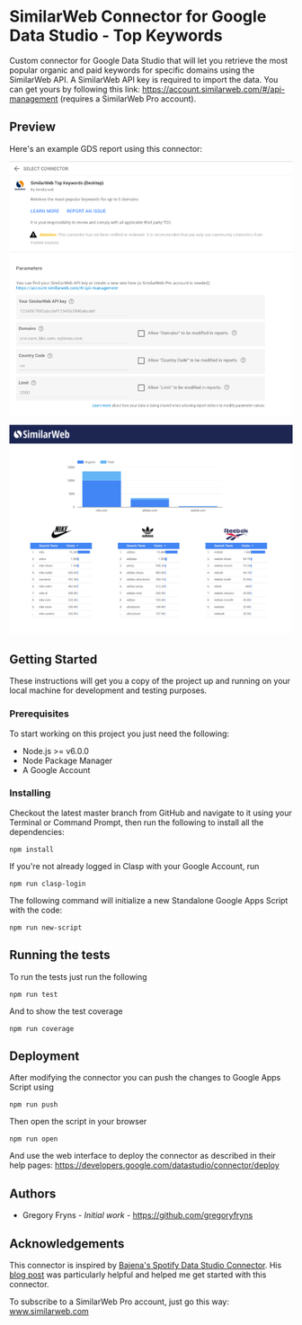 # SimilarWeb Connector for Google Data Studio - Top Keywords

Custom connector for Google Data Studio that will let you retrieve the most popular organic and paid keywords for specific domains using the SimilarWeb API. 
A SimilarWeb API key is required to import the data. You can get yours by following this link: https://account.similarweb.com/#/api-management (requires a SimilarWeb Pro account).

## Preview
Here's an example GDS report using this connector:

![Select Connector](./screenshots/select_connector.png)

![GDS Screenshot](./screenshots/example_report.png)

## Getting Started
These instructions will get you a copy of the project up and running on your local machine for development and testing purposes.

### Prerequisites
To start working on this project you just need the following:
* Node.js >= v6.0.0
* Node Package Manager
* A Google Account

### Installing
Checkout the latest master branch from GitHub and navigate to it using your Terminal or Command Prompt, then run the following to install all the dependencies:
```
npm install
```

If you're not already logged in Clasp with your Google Account, run
```
npm run clasp-login
```

The following command will initialize a new Standalone Google Apps Script with the code:
```
npm run new-script
```

## Running the tests
To run the tests just run the following
```
npm run test
```

And to show the test coverage
```
npm run coverage
```

## Deployment
After modifying the connector you can push the changes to Google Apps Script using
```
npm run push
```

Then open the script in your browser
```
npm run open
```

And use the web interface to deploy the connector as described in their help pages: https://developers.google.com/datastudio/connector/deploy

## Authors
* Gregory Fryns - *Initial work* - https://github.com/gregoryfryns

## Acknowledgements
This connector is inspired by [Bajena's Spotify Data Studio Connector](https://github.com/Bajena/spotify-gds-connector). His [blog post](https://itnext.io/building-a-custom-google-data-studio-connector-from-a-z-b4d711a5cf58) was particularly helpful and helped me get started with this connector.

To subscribe to a SimilarWeb Pro account, just go this way: www.similarweb.com
